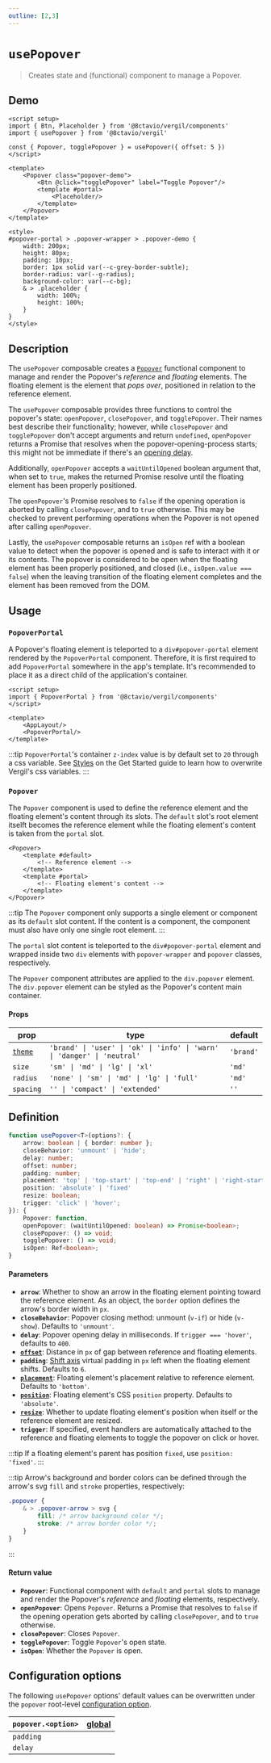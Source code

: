 ```yaml
---
outline: [2,3]
---
```


# `usePopover`

> Creates state and (functional) component to manage a Popover.

## Demo

<script setup>
import { Btn, Placeholder } from '@8ctavio/vergil/components'
import { usePopover } from '@8ctavio/vergil'

const { Popover, togglePopover } = usePopover({ offset: 5 })
</script>

<Demo>
	<Popover class="popover-demo">
		<Btn @click="togglePopover" label="Toggle Popover"/>
		<template #portal>
			<Placeholder/>
		</template>
	</Popover>
</Demo>

<style>
#popover-portal > .popover-wrapper > .popover-demo {
	width: 200px;
	height: 80px;
	padding: 10px;
	border: 1px solid var(--c-grey-border-subtle);
	border-radius: var(--g-radius);
	background-color: var(--c-bg);
	& > .placeholder {
		width: 100%;
		height: 100%;
	}
}
</style>

```vue
<script setup>
import { Btn, Placeholder } from '@8ctavio/vergil/components'
import { usePopover } from '@8ctavio/vergil'

const { Popover, togglePopover } = usePopover({ offset: 5 })
</script>

<template>
	<Popover class="popover-demo">
		<Btn @click="togglePopover" label="Toggle Popover"/>
		<template #portal>
			<Placeholder/>
		</template>
	</Popover>
</template>

<style>
#popover-portal > .popover-wrapper > .popover-demo {
	width: 200px;
	height: 80px;
	padding: 10px;
	border: 1px solid var(--c-grey-border-subtle);
	border-radius: var(--g-radius);
	background-color: var(--c-bg);
	& > .placeholder {
		width: 100%;
		height: 100%;
	}
}
</style>
```

## Description

The `usePopover` composable creates a [`Popover`](#popover) functional component to manage and render the Popover's *reference* and *floating* elements. The floating element is the element that *pops over*, positioned in relation to the reference element. 

The `usePopover` composable provides three functions to control the popover's state: `openPopover`, `closePopover`, and `togglePopover`. Their names best describe their functionality; however, while `closePopover` and `togglePopover` don't accept arguments and return `undefined`, `openPopover` returns a Promise that resolves when the popover-opening-process starts; this might not be immediate if there's an [opening delay](#parameters).

Additionally, `openPopover` accepts a `waitUntilOpened` boolean argument that, when set to `true`, makes the returned Promise resolve until the floating element has been properly positioned.

The `openPopover`'s Promise resolves to `false` if the opening operation is aborted by calling `closePopover`, and to `true` otherwise. This may be checked to prevent performing operations when the Popover is not opened after calling `openPopover`.

Lastly, the `usePopover` composable returns an `isOpen` ref with a boolean value to detect when the popover is opened and is safe to interact with it or its contents. The popover is considered to be open when the floating element has been properly positioned, and closed (i.e., `isOpen.value === false`) when the leaving transition of the floating element completes and the element has been removed from the DOM.

## Usage

### `PopoverPortal`

A Popover's floating element is teleported to a `div#popover-portal` element rendered by the `PopoverPortal` component. Therefore, it is first required to add `PopoverPortal` somewhere in the app's template. It's recommended to place it as a direct child of the application's container.

```vue
<script setup>
import { PopoverPortal } from '@8ctavio/vergil/components'
</script>

<template>
    <AppLayout/>
    <PopoverPortal/>
</template>
```
:::tip
`PopoverPortal`'s container `z-index` value is by default set to `20` through a css variable. See [Styles](/get-started.md#styles) on the Get Started guide to learn how to overwrite Vergil's css variables.
:::

### `Popover`

The `Popover` component is used to define the reference element and the floating element's content through its slots. The `default` slot's root element itselft becomes the reference element while the floating element's content is taken from the `portal` slot.

```vue-html
<Popover>
	<template #default>
		<!-- Reference element -->
	</template>
	<template #portal>
		<!-- Floating element's content -->
	</template>
</Popover>
```

:::tip
The `Popover` component only supports a single element or component as its `default` slot content. If the content is a component, the component must also have only one single root element.
:::

The `portal` slot content is teleported to the `div#popover-portal` element and wrapped inside two `div` elements with `popover-wrapper` and `popover` classes, respectively.

<Demo>
	<Anatomy tag="div" id="popover-portal">
		<Anatomy tag="div" classes="popover-wrapper">
			<Anatomy tag="div" classes="popover">
				<Anatomy tag='slot name="portal"'/>
				<Anatomy tag="div" classes="popover-arrow">
					<Anatomy tag="svg">
						<Anatomy tag="polygon"/>
						<Anatomy tag="polyline"/>
					</Anatomy>
				</Anatomy>
			</Anatomy>
		</Anatomy>
	</Anatomy>
</Demo>

The `Popover` component attributes are applied to the `div.popover` element. The `div.popover` element can be styled as the Popover's content main container.

#### Props

| prop | type | default |
| ---- | ---- | ------- |
| [`theme`](/theme#the-theme-prop) | `'brand' \| 'user' \| 'ok' \| 'info' \| 'warn' \| 'danger' \| 'neutral'` | `'brand'` |
| `size` | `'sm' \| 'md' \| 'lg' \| 'xl'` | `'md'` |
| `radius` | `'none' \| 'sm' \| 'md' \| 'lg' \| 'full'` | `'md'` |
| `spacing` | `'' \| 'compact' \| 'extended'` | `''` |

## Definition

```ts
function usePopover<T>(options?: {
	arrow: boolean | { border: number };
	closeBehavior: 'unmount' | 'hide';
	delay: number;
	offset: number;
	padding: number;
	placement: 'top' | 'top-start' | 'top-end' | 'right' | 'right-start' | 'right-end' | 'bottom' | 'bottom-start' | 'bottom-end' | 'left' | 'left-start' | 'left-end';
	position: 'absolute' | 'fixed'
	resize: boolean;
	trigger: 'click' | 'hover';
}): {
	Popover: function,
	openPopover: (waitUntilOpened: boolean) => Promise<boolean>;
	closePopover: () => void;
	togglePopover: () => void;
	isOpen: Ref<boolean>;
}
```

#### Parameters

- **`arrow`**: Whether to show an arrow in the floating element pointing toward the reference element. As an object, the `border` option defines the arrow's border width in `px`.
- **`closeBehavior`**: Popover closing method: unmount (`v-if`) or hide (`v-show`). Defaults to `'unmount'`.
- **`delay`**: Popover opening delay in milliseconds. If `trigger === 'hover'`, defaults to `400`.
- **[`offset`](https://floating-ui.com/docs/offset#options)**: Distance in `px` of gap between reference and floating elements.
- **`padding`**: [Shift axis](https://floating-ui.com/docs/shift#mainaxis) virtual padding in `px`  left when the floating element shifts. Defaults to `6`.
- **[`placement`](https://floating-ui.com/docs/computePosition#placement)**: Floating element's placement relative to reference element. Defaults to `'bottom'`.
- **[`position`](https://floating-ui.com/docs/computeposition#strategy)**: Floating element's CSS `position` property. Defaults to `'absolute'`.
- **[`resize`](https://floating-ui.com/docs/autoupdate#elementresize)**: Whether to update floating element's position when itself or the reference element are resized.
- **`trigger`**: If specified, event handlers are automatically attached to the reference and floating elements to toggle the popover on click or hover.

:::tip
If a floating element's parent has position `fixed`, use `position: 'fixed'`.
:::

:::tip
Arrow's background and border colors can be defined through the arrow's svg `fill` and `stroke` properties, respectively:

```css
.popover {
	& > .popover-arrow > svg {
		fill: /* arrow background color */;
		stroke: /* arrow border color */;
	}
}
```
:::

#### Return value

- **`Popover`**: Functional component with `default` and `portal` slots to manage and render the Popover's *reference* and *floating* elements, respectively.
- **`openPopover`**: Opens `Popover`. Returns a Promise that resolves to `false` if the opening operation gets aborted by calling `closePopover`, and to `true` otherwise.
- **`closePopover`**: Closes `Popover`.
- **`togglePopover`**: Toggle `Popover`'s open state.
- **`isOpen`**: Whether the `Popover` is open.

## Configuration options

The following `usePopover` options' default values can be overwritten under the `popover` root-level [configuration option](/configuration).

| `popover.<option>` | [global](/configuration#global-configuration) |
| -------------- | :---: |
| `padding` | |
| `delay` | |
